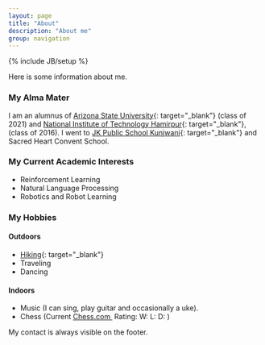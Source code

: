 ```yaml
---
layout: page
title: "About"
description: "About me"
group: navigation
---
```

{% include JB/setup %}

Here is some information about me.


### My Alma Mater
I am an alumnus of  [Arizona State University](https://cidse.engineering.asu.edu/){: target="_blank"} (class of 2021) and [National Institute of Technology Hamirpur](https://nith.ac.in){: target="_blank"}, (class of 2016). I went to [JK Public School Kunjwani](https://jkpublicschool.in){: target="_blank"} and Sacred Heart Convent School.

### My Current Academic Interests

- Reinforcement Learning
- Natural Language Processing
- Robotics and Robot Learning

### My Hobbies

#### Outdoors

- [Hiking](https://www.alltrails.com/members/sahil-badyal){: target="_blank"}
- Traveling
- Dancing

#### Indoors

<ul>
  <li>Music (I can sing, play guitar and occasionally a uke).</li>
  <li>Chess (Current <a href="https://www.chess.com/member/sahilbadyal" target="_blank">Chess.com </a> <div class="rating_card" style="display: inline-flex;">  
<div id="chess_rating" style="margin-left: 4px;">  Rating:  </div>  
<div id="chess_w" style="margin-left: 4px;">  W: </div> 
<div id="chess_l" style="margin-left: 4px;">  L:  </div>
<div id="chess_d" style="margin-left: 4px;">  D: </div> 
</div> )</li>
</ul> 


<script>
function httpGet(theUrl)
{
    var xmlHttp = new XMLHttpRequest();
    xmlHttp.open( "GET", theUrl, false ); // false for synchronous request
    xmlHttp.send( null );
    return xmlHttp.responseText;
}
res = httpGet('https://api.chess.com/pub/player/sahilbadyal/stats')
res = JSON.parse(res)
ratingTag = document.getElementById('chess_rating');
wTag = document.getElementById('chess_w');
lTag = document.getElementById('chess_l');
dTag = document.getElementById('chess_d');
console.log(res['chess_rapid']['last']['rating'])
ratingTag.append(res['chess_rapid']['last']['rating']+', ')
wTag.append(res['chess_rapid']['record']['win']+', ')
lTag.append(res['chess_rapid']['record']['loss']+',')
dTag.append(res['chess_rapid']['record']['draw'])
</script>

My contact is always visible on the footer.
